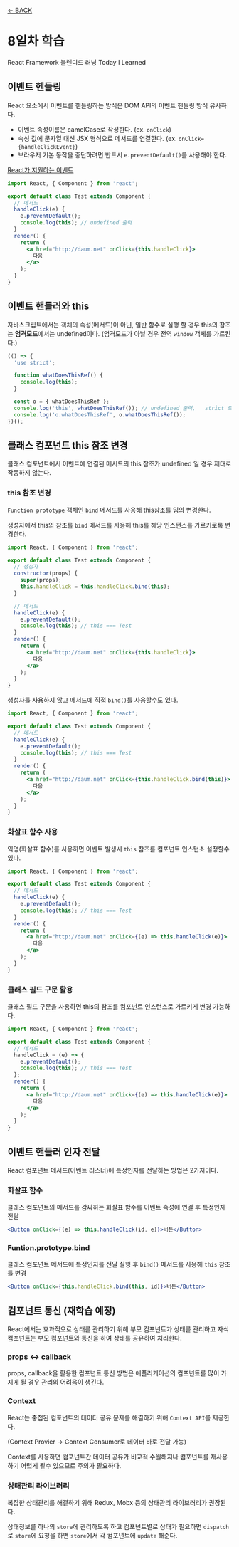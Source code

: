 [← BACK](./README.md)

# 8일차 학습

React Framework 블렌디드 러닝 Today I Learned

## 이벤트 헨들링

React 요소에서 이벤트를 핸들링하는 방식은 DOM API의 이벤트 핸들링 방식 유사하다.

- 이벤트 속성이름은 camelCase로 작성한다. (ex. `onClick`)
- 속성 값에 문자열 대신 JSX 형식으로 메서드를 연결한다. (ex. `onClick={handleClickEvent}`)
- 브라우저 기본 동작을 중단하려면 반드시 `e.preventDefault()`를 사용해야 한다.

[React가 지원하는 이벤트](https://ko.reactjs.org/docs/events.html#supported-events)

```jsx
import React, { Component } from 'react';

export default class Test extends Component {
  // 메서드
  handleClick(e) {
    e.preventDefault();
    console.log(this); // undefined 출력
  }
  render() {
    return (
      <a href="http://daum.net" onClick={this.handleClick}>
        다음
      </a>
    );
  }
}
```

## 이벤트 핸들러와 this

자바스크립트에서는 객체의 속성(메서드)이 아닌, 일반 함수로 실행 할 경우 this의 참조는 **엄격모드**에서는 undefined이다. (엄격모드가 아닐 경우 전역 `window` 객체를 가르킨다.)

```js
(() => {
  'use strict';

  function whatDoesThisRef() {
    console.log(this);
  }

  const o = { whatDoesThisRef };
  console.log('this', whatDoesThisRef()); // undefined 출력,   strict 모드가 아닐 경우 window 전역객체
  console.log('o.whatDoesThisRef', o.whatDoesThisRef());
})();
```

## 클래스 컴포넌트 this 참조 변경

클래스 컴포넌트에서 이벤트에 연결된 메서드의 this 참조가 undefined 일 경우 제대로 작동하지 않는다.

### this 참조 변경

`Function prototype` 객체인 `bind` 메서드를 사용해 this참조를 임의 변경한다.

생성자에서 this의 참조를 `bind` 메서드를 사용해 this를 해당 인스턴스를 가르키로록 변경한다.

```jsx
import React, { Component } from 'react';

export default class Test extends Component {
  // 생성자
  constructor(props) {
    super(props);
    this.handleClick = this.handleClick.bind(this);
  }

  // 메서드
  handleClick(e) {
    e.preventDefault();
    console.log(this); // this === Test
  }
  render() {
    return (
      <a href="http://daum.net" onClick={this.handleClick}>
        다음
      </a>
    );
  }
}
```

생성자를 사용하지 않고 메서드에 직접 `bind()`를 사용할수도 있다.

```jsx
import React, { Component } from 'react';

export default class Test extends Component {
  // 메서드
  handleClick(e) {
    e.preventDefault();
    console.log(this); // this === Test
  }
  render() {
    return (
      <a href="http://daum.net" onClick={this.handleClick.bind(this)}>
        다음
      </a>
    );
  }
}
```

### 화살표 함수 사용

익명(화살표 함수)를 사용하면 이벤트 발생시 `this` 참조를 컴포넌트 인스턴소 설정할수 있다.

```jsx
import React, { Component } from 'react';

export default class Test extends Component {
  // 메서드
  handleClick(e) {
    e.preventDefault();
    console.log(this); // this === Test
  }
  render() {
    return (
      <a href="http://daum.net" onClick={(e) => this.handleClick(e)}>
        다음
      </a>
    );
  }
}
```

### 클래스 필드 구문 활용

클래스 필드 구문을 사용하면 this의 참조를 컴포넌트 인스턴스로 가르키게 변경 가능하다.

```jsx
import React, { Component } from 'react';

export default class Test extends Component {
  // 메서드
  handleClick = (e) => {
    e.preventDefault();
    console.log(this); // this === Test
  };
  render() {
    return (
      <a href="http://daum.net" onClick={(e) => this.handleClick(e)}>
        다음
      </a>
    );
  }
}
```

## 이벤트 핸들러 인자 전달

React 컴포넌트 메서드(이벤트 리스너)에 특정인자를 전달하는 방법은 2가지이다.

### 화살표 함수

클래스 컴포넌트의 메서드를 감싸하는 화살표 함수를 이벤트 속성에 연결 후 특정인자 전달

```jsx
<Button onClick={(e) => this.handleClick(id, e)}>버튼</Button>
```

### Funtion.prototype.bind

클래스 컴포넌트 메서드에 특정인자를 전달 실행 후 `bind()` 메서드를 사용해 `this` 참조를 변경

```jsx
<Button onClick={this.handleClick.bind(this, id)}>버튼</Button>
```

## 컴포넌트 통신 (재학습 예정)

React에서는 효과적으로 상태를 관리하기 위해 부모 컴포넌트가 상태를 관리하고 자식 컴포넌트는 부모 컴포넌트와 통신을 하여 상태를 공유하여 처리한다.

### props ↔ callback

props, callback을 활용한 컴포넌트 통신 방법은 애플리케이션의 컴포넌트를 많이 가지게 될 경우 관리의 어려움이 생긴다.

### Context

React는 중첩된 컴포넌트의 데이터 공유 문제를 해결하기 위해 `Context API`를 제공한다.

(Context Provier → Context Consumer로 데이터 바로 전달 가능)

Context를 사용하면 컴포넌트간 데이터 공유가 비교적 수월해지나 컴포넌트를 재사용하기 어렵게 될수 있으므로 주의가 필요하다.

### 상태관리 라이브러리

복잡한 상태관리를 해결하기 위해 Redux, Mobx 등의 상태관리 라이브러리가 권장된다.

상태정보를 하나의 `store`에 관리하도록 하고 컴포넌트별로 상태가 필요하면 `dispatch`로 `store`에 요청을 하면 `store`에서 각 컴포넌트에 `update` 해준다.
